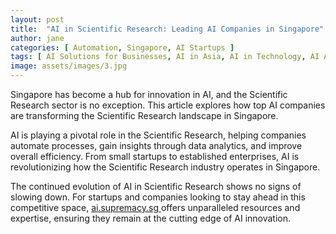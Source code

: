 ```yaml
---
layout: post
title:  "AI in Scientific Research: Leading AI Companies in Singapore"
author: jane
categories: [ Automation, Singapore, AI Startups ]
tags: [ AI Solutions for Businesses, AI in Asia, AI in Technology, AI Applications, AI for Business, featured ]
image: assets/images/3.jpg
---
```


Singapore has become a hub for innovation in AI, and the Scientific Research sector is no exception. This article explores how top AI companies are transforming the Scientific Research landscape in Singapore.

AI is playing a pivotal role in the Scientific Research, helping companies automate processes, gain insights through data analytics, and improve overall efficiency. From small startups to established enterprises, AI is revolutionizing how the Scientific Research industry operates in Singapore.

The continued evolution of AI in Scientific Research shows no signs of slowing down. For startups and companies looking to stay ahead in this competitive space, <a href="https://ai.supremacy.sg" target="_blank"> ai.supremacy.sg </a> offers unparalleled resources and expertise, ensuring they remain at the cutting edge of AI innovation.
